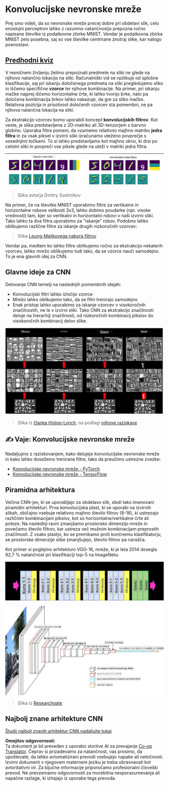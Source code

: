 <!--
CO_OP_TRANSLATOR_METADATA:
{
  "original_hash": "088837b42b7d99198bf62db8a42411e0",
  "translation_date": "2025-08-25T22:53:38+00:00",
  "source_file": "lessons/4-ComputerVision/07-ConvNets/README.md",
  "language_code": "sl"
}
-->
# Konvolucijske nevronske mreže

Prej smo videli, da so nevronske mreže precej dobre pri obdelavi slik, celo enoslojni perceptron lahko z razumno natančnostjo prepozna ročno napisane številke iz podatkovne zbirke MNIST. Vendar je podatkovna zbirka MNIST zelo posebna, saj so vse številke centrirane znotraj slike, kar nalogo poenostavi.

## [Predhodni kviz](https://ff-quizzes.netlify.app/en/ai/quiz/13)

V resničnem življenju želimo prepoznati predmete na sliki ne glede na njihovo natančno lokacijo na sliki. Računalniški vid se razlikuje od splošne klasifikacije, saj pri iskanju določenega predmeta na sliki pregledujemo sliko in iščemo specifične **vzorce** ter njihove kombinacije. Na primer, pri iskanju mačke najprej iščemo horizontalne črte, ki lahko tvorijo brke, nato pa določena kombinacija brkov lahko nakazuje, da gre za sliko mačke. Relativna pozicija in prisotnost določenih vzorcev sta pomembni, ne pa njihova natančna lokacija na sliki.

Za ekstrakcijo vzorcev bomo uporabili koncept **konvolucijskih filtrov**. Kot veste, je slika predstavljena z 2D-matriko ali 3D-tenzorjem z barvno globino. Uporaba filtra pomeni, da vzamemo relativno majhno matriko **jedra filtra** in za vsak piksel v izvirni sliki izračunamo uteženo povprečje s sosednjimi točkami. To si lahko predstavljamo kot majhno okno, ki drsi po celotni sliki in povpreči vse piksle glede na uteži v matriki jedra filtra.

![Filter za vertikalne robove](../../../../../translated_images/filter-vert.b7148390ca0bc356ddc7e55555d2481819c1e86ddde9dce4db5e71a69d6f887f.sl.png) | ![Filter za horizontalne robove](../../../../../translated_images/filter-horiz.59b80ed4feb946efbe201a7fe3ca95abb3364e266e6fd90820cb893b4d3a6dda.sl.png)
----|----

> Slika avtorja Dmitry Soshnikov

Na primer, če na številke MNIST uporabimo filtre za vertikalne in horizontalne robove velikosti 3x3, lahko dobimo poudarke (npr. visoke vrednosti) tam, kjer so vertikalni in horizontalni robovi v naši izvirni sliki. Tako lahko ta dva filtra uporabimo za "iskanje" robov. Podobno lahko oblikujemo različne filtre za iskanje drugih nizkoročnih vzorcev:

> Slika [Leung-Malikovega nabora filtrov](https://www.robots.ox.ac.uk/~vgg/research/texclass/filters.html)

Vendar pa, medtem ko lahko filtre oblikujemo ročno za ekstrakcijo nekaterih vzorcev, lahko mrežo oblikujemo tudi tako, da se vzorce nauči samodejno. To je ena glavnih idej za CNN.

## Glavne ideje za CNN

Delovanje CNN temelji na naslednjih pomembnih idejah:

* Konvolucijski filtri lahko izločijo vzorce
* Mrežo lahko oblikujemo tako, da se filtri trenirajo samodejno
* Enak pristop lahko uporabimo za iskanje vzorcev v visokoročnih značilnostih, ne le v izvirni sliki. Tako CNN za ekstrakcijo značilnosti deluje na hierarhiji značilnosti, od nizkoročnih kombinacij pikslov do visokoročnih kombinacij delov slike.

![Hierarhična ekstrakcija značilnosti](../../../../../translated_images/FeatureExtractionCNN.d9b456cbdae7cb643fde3032b81b2940e3cf8be842e29afac3f482725ba7f95c.sl.png)

> Slika iz [članka Hislop-Lynch](https://www.semanticscholar.org/paper/Computer-vision-based-pedestrian-trajectory-Hislop-Lynch/26e6f74853fc9bbb7487b06dc2cf095d36c9021d), na podlagi [njihove raziskave](https://dl.acm.org/doi/abs/10.1145/1553374.1553453)

## ✍️ Vaje: Konvolucijske nevronske mreže

Nadaljujmo z raziskovanjem, kako delujejo konvolucijske nevronske mreže in kako lahko dosežemo trenirane filtre, tako da preučimo ustrezne zvezke:

* [Konvolucijske nevronske mreže - PyTorch](../../../../../lessons/4-ComputerVision/07-ConvNets/ConvNetsPyTorch.ipynb)
* [Konvolucijske nevronske mreže - TensorFlow](../../../../../lessons/4-ComputerVision/07-ConvNets/ConvNetsTF.ipynb)

## Piramidna arhitektura

Večina CNN-jev, ki se uporabljajo za obdelavo slik, sledi tako imenovani piramidni arhitekturi. Prva konvolucijska plast, ki se uporabi na izvirnih slikah, običajno vsebuje relativno majhno število filtrov (8-16), ki ustrezajo različnim kombinacijam pikslov, kot so horizontalne/vertikalne črte ali poteze. Na naslednji ravni zmanjšamo prostorsko dimenzijo mreže in povečamo število filtrov, kar ustreza več možnim kombinacijam preprostih značilnosti. Z vsako plastjo, ko se premikamo proti končnemu klasifikatorju, se prostorske dimenzije slike zmanjšujejo, število filtrov pa narašča.

Kot primer si poglejmo arhitekturo VGG-16, mreže, ki je leta 2014 dosegla 92,7 % natančnost pri klasifikaciji top-5 na ImageNetu:

![Plasti ImageNet](../../../../../translated_images/vgg-16-arch1.d901a5583b3a51baeaab3e768567d921e5d54befa46e1e642616c5458c934028.sl.jpg)

![Piramida ImageNet](../../../../../translated_images/vgg-16-arch.64ff2137f50dd49fdaa786e3f3a975b3f22615efd13efb19c5d22f12e01451a1.sl.jpg)

> Slika iz [Researchgate](https://www.researchgate.net/figure/Vgg16-model-structure-To-get-the-VGG-NIN-model-we-replace-the-2-nd-4-th-6-th-7-th_fig2_335194493)

## Najbolj znane arhitekture CNN

[Študij najbolj znanih arhitektur CNN nadaljujte tukaj](CNN_Architectures.md)

**Omejitev odgovornosti**:  
Ta dokument je bil preveden z uporabo storitve AI za prevajanje [Co-op Translator](https://github.com/Azure/co-op-translator). Čeprav si prizadevamo za natančnost, vas prosimo, da upoštevate, da lahko avtomatizirani prevodi vsebujejo napake ali netočnosti. Izvirni dokument v njegovem maternem jeziku je treba obravnavati kot avtoritativni vir. Za ključne informacije priporočamo profesionalni človeški prevod. Ne prevzemamo odgovornosti za morebitna nesporazumevanja ali napačne razlage, ki izhajajo iz uporabe tega prevoda.